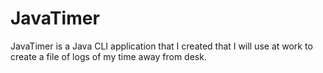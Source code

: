 JavaTimer
==========

JavaTimer is a Java CLI application that I created that I will use at work to create a file of logs of my time away from desk.


